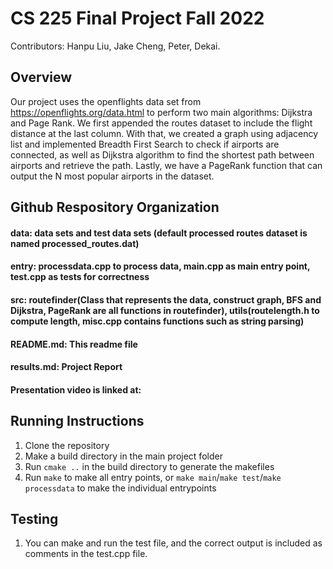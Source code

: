 # CS 225 Final Project Fall 2022
Contributors: Hanpu Liu, Jake Cheng, Peter, Dekai.

## Overview

Our project uses the openflights data set from https://openflights.org/data.html to perform two main algorithms: Dijkstra and Page Rank. We first appended the routes dataset to include the flight distance at the last column. With that, we created a graph using adjacency list and implemented Breadth First Search to check if airports are connected, as well as Dijkstra algorithm to find the shortest path between airports and retrieve the path. Lastly, we have a PageRank function that can output the N most popular airports in the dataset.


## Github Respository Organization
#### data: data sets and test data sets (default processed routes dataset is named processed_routes.dat)
#### entry: processdata.cpp to process data, main.cpp as main entry point, test.cpp as tests for correctness
#### src: routefinder(Class that represents the data, construct graph, BFS and Dijkstra, PageRank are all functions in routefinder), utils(routelength.h to compute length, misc.cpp contains functions such as string parsing)
#### README.md: This readme file
#### results.md: Project Report
#### Presentation video is linked at: 


## Running Instructions
1. Clone the repository
2. Make a build directory in the main project folder
3. Run ```cmake ..``` in the build directory to generate the makefiles
4. Run ```make``` to make all entry points, or ```make main```/```make test```/```make processdata``` to make the individual entrypoints

## Testing
1. You can make and run the test file, and the correct output is included as comments in the test.cpp file.
